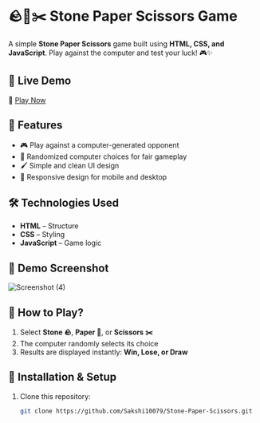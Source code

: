 # 🪨📜✂️ Stone Paper Scissors Game

A simple **Stone Paper Scissors** game built using **HTML, CSS, and JavaScript**. Play against the computer and test your luck! 🎮✨

## 🚀 Live Demo
🔗 [Play Now](https://sakshi10079.github.io/Stone-Paper-Scissors/)

## 📌 Features
- 🎮 Play against a computer-generated opponent  
- 🔄 Randomized computer choices for fair gameplay  
- 🖌️ Simple and clean UI design  
- 📱 Responsive design for mobile and desktop  

## 🛠️ Technologies Used
- **HTML** – Structure  
- **CSS** – Styling  
- **JavaScript** – Game logic  

## 📸 Demo Screenshot  
![Screenshot (4)](https://github.com/user-attachments/assets/dc07ce5c-8af3-483f-a385-8de7739b8aff)

## 🎯 How to Play?
1. Select **Stone 🪨**, **Paper 📜**, or **Scissors ✂️**  
2. The computer randomly selects its choice  
3. Results are displayed instantly: **Win, Lose, or Draw**  

## 🔧 Installation & Setup
1. Clone this repository:
   ```bash
   git clone https://github.com/Sakshi10079/Stone-Paper-Scissors.git
